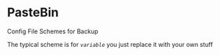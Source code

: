 # PasteBin
Config File Schemes for Backup

The typical scheme is for <code>$variable$</code> you just replace it with your own stuff
